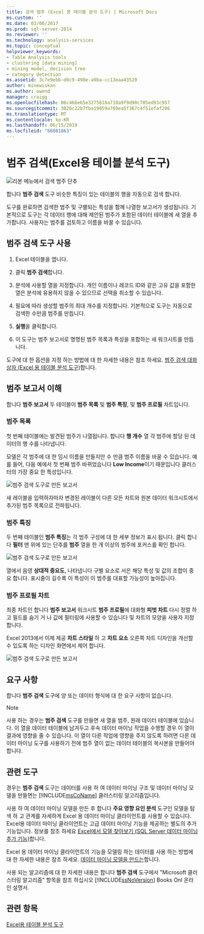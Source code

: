 ```yaml
---
title: 검색 범주 (Excel 용 테이블 분석 도구) | Microsoft Docs
ms.custom: ''
ms.date: 03/06/2017
ms.prod: sql-server-2014
ms.reviewer: ''
ms.technology: analysis-services
ms.topic: conceptual
helpviewer_keywords:
- Table Analysis tools
- clustering [data mining]
- mining model, decision tree
- category detection
ms.assetid: 3c7e9ebb-d0c9-498e-a9ba-cc13eaa43520
author: minewiskan
ms.author: owend
manager: craigg
ms.openlocfilehash: 06c466eb5e3275818a710a9f9d90c705ed93c957
ms.sourcegitcommit: 3026c22b7fba19059a769ea5f367c4f51efaf286
ms.translationtype: MT
ms.contentlocale: ko-KR
ms.lasthandoff: 06/15/2019
ms.locfileid: "66081863"
---
```

# <a name="detect-categories-table-analysis-tools-for-excel"></a>범주 검색(Excel용 테이블 분석 도구)
  ![리본 메뉴에서 검색 범주 단추](media/tat-detectcat.gif "리본의 범주 검색 단추")  
  
 합니다 **범주 검색** 도구 비슷한 특징이 있는 테이블의 행을 자동으로 검색 합니다.  
  
 도구를 완료하면 검색한 범주 및 구별되는 특성을 함께 나열한 보고서가 생성됩니다. 기본적으로 도구는 각 데이터 행에 대해 제안된 범주가 포함된 데이터 테이블에 새 열을 추가합니다. 사용자는 범주를 검토하고 이름을 바꿀 수 있습니다.  
  
## <a name="using-the-detect-categories-tool"></a>범주 검색 도구 사용  
  
1.  Excel 테이블을 엽니다.  
  
2.  클릭 **범주 검색**합니다.  
  
3.  분석에 사용할 열을 지정합니다. 개인 이름이나 레코드 ID와 같은 고유 값을 포함한 열은 분석에 유용하지 않을 수 있으므로 선택을 취소할 수 있습니다.  
  
4.  필요에 따라 생성할 범주의 최대 개수를 지정합니다. 기본적으로 도구는 자동으로 검색한 수만큼 범주를 만듭니다.  
  
5.  **실행**을 클릭합니다.  
  
6.  이 도구는 범주 보고서로 명명된 범주 목록과 특성을 포함하는 새 워크시트를 만듭니다.  
  
 도구에 대 한 옵션을 지정 하는 방법에 대 한 자세한 내용은 참조 하세요. [범주 검색 대화 상자 (Excel 용 테이블 분석 도구)](detect-categories-table-analysis-tools-for-excel.md)합니다.  
  
## <a name="understanding-the-categories-report"></a>범주 보고서 이해  
 합니다 **범주 보고서** 두 테이블이 **범주 목록** 및 **범주 특징**, 및 **범주 프로필** 차트입니다.  
  
### <a name="category-list"></a>범주 목록  
 첫 번째 테이블에는 발견된 범주가 나열됩니다. 합니다 **행 개수** 열 각 범주에 할당 된 데이터의 행 수를 나타냅니다.  
  
 모델은 각 범주에 대 한 임시 이름을 만들지만 수 만큼 범주 이름을 바꿀 수 있습니다. 예를 들어, 다음 예에서 첫 번째 범주 바뀌었습니다 **Low Income**이기 때문입니다 클러스터의 가장 중요 한 특성입니다.  
  
 ![범주 검색 도구로 만든 보고서](media/dm13-tat-detectcat-report1.gif "범주 검색 도구로 만든 보고서")  
  
 새 레이블을 입력하자마자 변경된 레이블이 다른 모든 차트와 원본 데이터 워크시트에서 추가된 범주 목록으로 전파됩니다.  
  
### <a name="category-characteristics"></a>범주 특징  
 두 번째 테이블인 **범주 특징**는 각 범주 구성에 대 한 세부 정보가 표시 됩니다. 클릭 합니다 **필터** 맨 위에 있는 단추를 **범주** 열을 한 개 이상의 범주에 포커스를 확인 합니다.  
  
 ![범주 검색 도구로 만든 보고서](media/dm13-tat-detectcat-report2.gif "범주 검색 도구로 만든 보고서")  
  
 열에서 음영 **상대적 중요도**, 나타냅니다 구별 요소로 서은 해당 특성 및 값의 조합이 중요 합니다. 표시줄이 길수록 이 특성이 이 범주를 대표할 가능성이 높아집니다.  
  
### <a name="categories-profile-chart"></a>범주 프로필 차트  
 최종 차트인 합니다 **범주 보고서** 워크시트 **범주 프로필**에 대화형 **피벗 차트** 다시 정렬 하 고 필드를 숨기 거 나 값에 필터링에 사용할 수 있습니다 및 차트의 모양을 사용자 지정 합니다.  
  
 Excel 2013에서 이제 제공 **차트 스타일** 하 고 **차트 요소** 오른쪽 차트 디자인을 개선할 수 있도록 하는 디자인 화면에서 제어 합니다.  
  
 ![범주 검색 도구로 만든 보고서](media/dm13-tat-detectcat-report3.gif "범주 검색 도구로 만든 보고서")  
  
## <a name="requirements"></a>요구 사항  
 합니다 **범주 검색** 도구에 양 또는 데이터 형식에 대 한 요구 사항이 없습니다.  
  
> [!NOTE]  
>  사용 하는 경우는 **범주 검색** 도구를 만들면 새 열을 범주, 원래 데이터 테이블에 있습니다. 이 열을 데이터 테이블에 남겨두고 후속 데이터 마이닝 작업을 수행할 경우 이 열이 결과에 영향을 줄 수 있습니다. 이 열이 다른 작업에 영향을 주지 않도록 하려면 다른 데이터 마이닝 도구를 사용하기 전에 범주 열이 없는 데이터 테이블의 복사본을 만들어야 합니다.  
  
## <a name="related-tools"></a>관련 도구  
 경우는 **범주 검색** 도구는 데이터를 사용 하 여 데이터 마이닝 구조 및 데이터 마이닝 모델을 만들면는 [!INCLUDE[msCoName](../includes/msconame-md.md)] 클러스터링 알고리즘입니다.  
  
 사용 하 여 데이터 마이닝 모델을 만든 후 합니다 **주요 영향 요인 분석** 도구인 모델을 탐색 하 고 관계를 자세하게 Excel 용 데이터 마이닝 클라이언트를 사용할 수 있습니다. Excel용 데이터 마이닝 클라이언트는 고급 데이터 마이닝 기능을 제공하는 별도의 추가 기능입니다. 정보를 참조 하세요 [Excel에서 모델 찾아보기 &#40;SQL Server 데이터 마이닝 추가 기능&#41;](browsing-models-in-excel-sql-server-data-mining-add-ins.md)합니다.  
  
 Excel 용 데이터 마이닝 클라이언트의 기능을 모델링 하는 데이터를 사용 하는 방법에 대 한 자세한 내용은 참조 하세요. [데이터 마이닝 모델을 만드는](creating-a-data-mining-model.md)합니다.  
  
 사용 되는 알고리즘에 대 한 자세한 내용은 합니다 **범주 검색** 도구에서 "Microsoft 클러스터링 알고리즘" 항목을 참조 하십시오 [!INCLUDE[ssNoVersion](../includes/ssnoversion-md.md)] Books Onl 온라인 설명서.  
  
## <a name="see-also"></a>관련 항목  
 [Excel용 테이블 분석 도구](table-analysis-tools-for-excel.md)  
  
  
